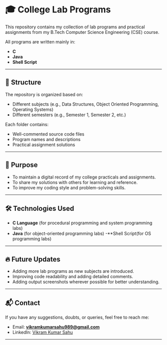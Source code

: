# 🎓 College Lab Programs

This repository contains my collection of lab programs and practical assignments from my B.Tech Computer Science Engineering (CSE) course.

All programs are written mainly in:
- **C**
- **Java**
- **Shell Script**
  
---

## 📂 Structure

The repository is organized based on:
- Different subjects (e.g., Data Structures, Object Oriented Programming, Operating Systems)
- Different semesters (e.g., Semester 1, Semester 2, etc.)

Each folder contains:
- Well-commented source code files
- Program names and descriptions
- Practical assignment solutions

---

## 🚀 Purpose

- To maintain a digital record of my college practicals and assignments.
- To share my solutions with others for learning and reference.
- To improve my coding style and problem-solving skills.

---

## 🛠 Technologies Used

- **C Language** (for procedural programming and system programming labs)
- **Java** (for object-oriented programming labs)
-**Shell Script(for OS programming labs)

---

## 🔥 Future Updates

- Adding more lab programs as new subjects are introduced.
- Improving code readability and adding detailed comments.
- Adding output screenshots wherever possible for better understanding.

---

## 📬 Contact

If you have any suggestions, doubts, or queries, feel free to reach me:

- Email: **vikramkumarsahu989@gmail.com**
- LinkedIn: [Vikram Kumar Sahu](https://www.linkedin.com/in/vikram-kumar-sahu)

---


